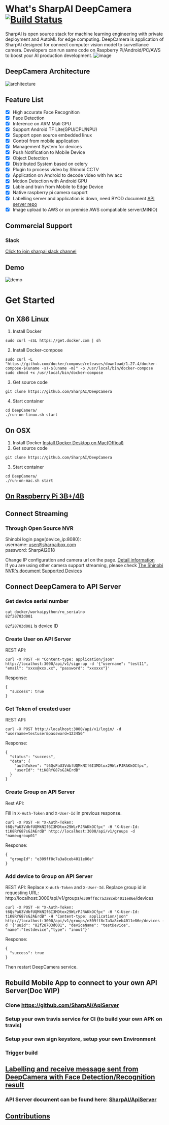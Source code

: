 # What's SharpAI DeepCamera [![Build Status](https://travis-ci.org/SharpAI/DeepCamera.svg?branch=master)](https://travis-ci.org/SharpAI/DeepCamera)
SharpAI is open source stack for machine learning engineering with private deployment and AutoML for edge computing.  DeepCamera is application of SharpAI designed for connect computer vision model to surveillance camera. Developers can run same code on Raspberry Pi/Android/PC/AWS to boost your AI production development.
![image](screenshots/lifecycle_mac.png)

## DeepCamera Architecture
![architecture](screenshots/DeepCamera_infrastructure.png)

## Feature List
- [x] High accurate Face Recognition
- [x] Face Detection
- [x] Inference on ARM Mali GPU
- [x] Support Android TF Lite(GPU/CPU/NPU)
- [x] Support open source embedded linux
- [x] Control from mobile application
- [x] Management System for devices
- [x] Push Notification to Mobile Device
- [x] Object Detection
- [x] Distributed System based on celery
- [x] Plugin to process video by Shinobi CCTV
- [x] Application on Android to decode video with hw acc
- [x] Motion Detection with Android GPU
- [x] Lable and train from Mobile to Edge Device
- [x] Native raspberry pi camera support
- [x] Labelling server and application is down, need BYOD document [API server repo](https://github.com/SharpAI/ApiServer)
- [x] Image upload to AWS or on premise AWS compatiable server(MINIO)

## Commercial Support
### Slack
[Click to join sharpai slack channel](https://sharpai-invite-automation.herokuapp.com/)

## Demo
![demo](https://github.com/SharpAI/DeepCamera/raw/master/screenshots/demo.gif)

# Get Started

## On X86 Linux
1. Install Docker
```
sudo curl -sSL https://get.docker.com | sh
```
2. Install Docker-compose
```
sudo curl -L "https://github.com/docker/compose/releases/download/1.27.4/docker-compose-$(uname -s)-$(uname -m)" -o /usr/local/bin/docker-compose
sudo chmod +x /usr/local/bin/docker-compose
```
3. Get source code
```
git clone https://github.com/SharpAI/DeepCamera
```
4. Start container
```
cd DeepCamera/
./run-on-linux.sh start
```
## On OSX
1. Install Docker
[Install Docker Desktop on Mac(Offical)](https://docs.docker.com/docker-for-mac/install/)
2. Get source code
```
git clone https://github.com/SharpAI/DeepCamera
```
3. Start container
```
cd DeepCamera/
./run-on-mac.sh start
```

## [On Raspberry Pi 3B+/4B](docs/RUN_ON_PI_V2.md)

## Connect Streaming
### Through Open Source NVR

Shinobi login page(device_ip:8080):   
username: user@sharpaibox.com  
password: SharpAI2018 

Change IP configuration and camera url on the page. [Detail information](https://github.com/SharpAI/DeepCamera/blob/master/docs/shinobi.md)   
If you are using other camera support streaming, please check [The Shinobi NVR's document](https://shinobi.video)  [Supported Devices](docs/Supported_Devices.md)

## Connect DeepCamera to API Server

### Get device serial number
```
cat docker/workaipython/ro_serialno 
82f28703d001
```
`82f28703d001` is device ID
### Create User on API Server
REST API:
```
curl -X POST -H "Content-type: application/json" http://localhost:3000/api/v1/sign-up -d '{"username": "test11", "email": "xxxx@xxx.xx", "password": "xxxxxx"}'
```
Response:
```
{
  "success": true
}
```
### Get Token of created user
REST API:
```
curl -X POST http://localhost:3000/api/v1/login/ -d "username=testuser&password=123456"
```
Response:
```
{
  "status": "success",
  "data": {
    "authToken": "t6QsPaU3VdbfUQMkNIf6I3MDtox29WLrPJRAKkOCfpc",
    "userId": "tiK8RYG87sGJAErdB"
  }
}
```
### Create Group on API Server
Rest API:

Fill in `X-Auth-Token` and `X-User-Id` in previous response.
```
curl -X POST -H "X-Auth-Token: t6QsPaU3VdbfUQMkNIf6I3MDtox29WLrPJRAKkOCfpc" -H "X-User-Id: tiK8RYG87sGJAErdB" http://localhost:3000/api/v1/groups -d "name=group01"
```
Response:
```
{
  "groupId": "e309ff8c7a3a8ceb4011e86e"
}
```
### Add device to Group on API Server
REST API:
Replace `X-Auth-Token` and `X-User-Id`.
Replace group id in requesting URL: http://localhost:3000/api/v1/groups/`e309ff8c7a3a8ceb4011e86e`/devices
```
curl -X POST -H "X-Auth-Token: t6QsPaU3VdbfUQMkNIf6I3MDtox29WLrPJRAKkOCfpc" -H "X-User-Id: tiK8RYG87sGJAErdB" -H "Content-type: application/json" http://localhost:3000/api/v1/groups/e309ff8c7a3a8ceb4011e86e/devices -d '{"uuid": "82f28703d001", "deviceName": "testDevice", "name":"testdevice","type": "inout"}'
```
Response:
```
{
  "success": true
}
```

Then restart DeepCamera service.

## Rebuild Mobile App to connect to your own API Server(Doc WIP)
### Clone https://github.com/SharpAI/ApiServer
### Setup your own travis service for CI (to build your own APK on travis)
### Setup your own sign keystore, setup your own Environment
### Trigger build

## [Labelling and receive message sent from DeepCamera with Face Detection/Recognition result](https://github.com/SharpAI/SharpAIMobileApp#how-to-use-sharpai-app)

### API Server document can be found here: [SharpAI/ApiServer](https://github.com/SharpAI/ApiServer#full-api-document)

## [Contributions](Contributions.md)
